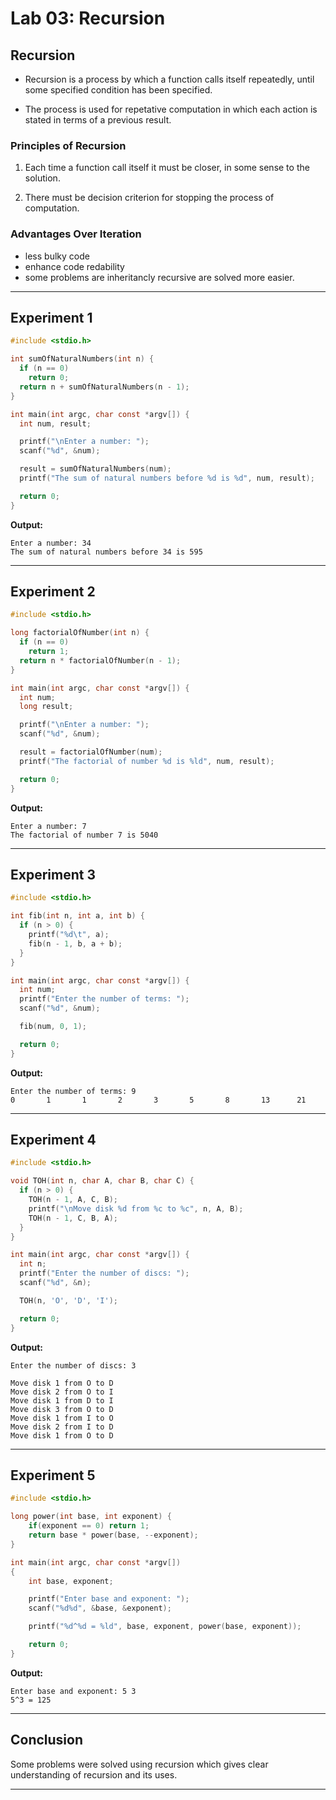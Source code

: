 # Lab 03: Recursion

## Recursion
- Recursion is a process by which a function calls itself repeatedly, until some specified condition has been specified.

- The process is used for repetative computation in which each action is stated in terms of a previous result.

### Principles of Recursion
1. Each time a function call itself it must be closer, in some sense to the solution.

2. There must be decision criterion for stopping the process of computation.

### Advantages Over Iteration
- less bulky code
- enhance code redability
- some problems are inheritancly recursive are solved more easier.

---

## Experiment 1
```c
#include <stdio.h>

int sumOfNaturalNumbers(int n) {
  if (n == 0)
    return 0;
  return n + sumOfNaturalNumbers(n - 1);
}

int main(int argc, char const *argv[]) {
  int num, result;

  printf("\nEnter a number: ");
  scanf("%d", &num);

  result = sumOfNaturalNumbers(num);
  printf("The sum of natural numbers before %d is %d", num, result);

  return 0;
}
```

**Output:**
```output
Enter a number: 34
The sum of natural numbers before 34 is 595
```

---

## Experiment 2
```c
#include <stdio.h>

long factorialOfNumber(int n) {
  if (n == 0)
    return 1;
  return n * factorialOfNumber(n - 1);
}

int main(int argc, char const *argv[]) {
  int num;
  long result;

  printf("\nEnter a number: ");
  scanf("%d", &num);

  result = factorialOfNumber(num);
  printf("The factorial of number %d is %ld", num, result);

  return 0;
}
```

**Output:**
```output
Enter a number: 7
The factorial of number 7 is 5040
```

---

## Experiment 3
```c
#include <stdio.h>

int fib(int n, int a, int b) {
  if (n > 0) {
    printf("%d\t", a);
    fib(n - 1, b, a + b);
  }
}

int main(int argc, char const *argv[]) {
  int num;
  printf("Enter the number of terms: ");
  scanf("%d", &num);

  fib(num, 0, 1);

  return 0;
}
```

**Output:**
```output
Enter the number of terms: 9
0       1       1       2       3       5       8       13      21
```

---

## Experiment 4
```c
#include <stdio.h>

void TOH(int n, char A, char B, char C) {
  if (n > 0) {
    TOH(n - 1, A, C, B);
    printf("\nMove disk %d from %c to %c", n, A, B);
    TOH(n - 1, C, B, A);
  }
}

int main(int argc, char const *argv[]) {
  int n;
  printf("Enter the number of discs: ");
  scanf("%d", &n);

  TOH(n, 'O', 'D', 'I');

  return 0;
}
```

**Output:**
```output
Enter the number of discs: 3

Move disk 1 from O to D
Move disk 2 from O to I
Move disk 1 from D to I
Move disk 3 from O to D
Move disk 1 from I to O
Move disk 2 from I to D
Move disk 1 from O to D
```

---

## Experiment 5
```c
#include <stdio.h>

long power(int base, int exponent) {
    if(exponent == 0) return 1;
    return base * power(base, --exponent);
}

int main(int argc, char const *argv[])
{
    int base, exponent;

    printf("Enter base and exponent: ");
    scanf("%d%d", &base, &exponent);

    printf("%d^%d = %ld", base, exponent, power(base, exponent));

    return 0;
}
```

**Output:**
```output
Enter base and exponent: 5 3
5^3 = 125
```

---

## Conclusion
Some problems were solved using recursion which gives clear understanding of recursion and its uses.

---